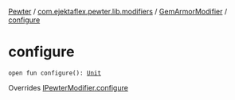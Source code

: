 [Pewter](../../index.md) / [com.ejektaflex.pewter.lib.modifiers](../index.md) / [GemArmorModifier](index.md) / [configure](./configure.md)

# configure

`open fun configure(): `[`Unit`](https://kotlinlang.org/api/latest/jvm/stdlib/kotlin/-unit/index.html)

Overrides [IPewterModifier.configure](../../com.ejektaflex.pewter.api.core.modifiers/-i-pewter-modifier/configure.md)

